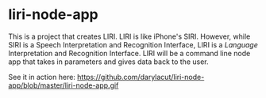 # liri-node-app

This is a project that creates LIRI. LIRI is like iPhone's SIRI. However, while SIRI is a Speech Interpretation and Recognition Interface, LIRI is a _Language_ Interpretation and Recognition Interface. LIRI will be a command line node app that takes in parameters and gives data back to the user.

See it in action here: https://github.com/darylacut/liri-node-app/blob/master/liri-node-app.gif
